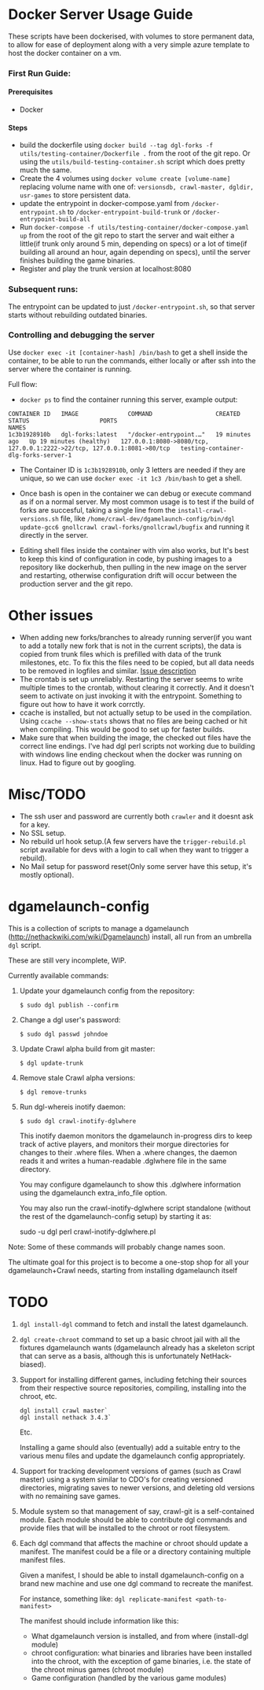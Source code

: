 # Docker Server Usage Guide

These scripts have been dockerised, with volumes to store permanent data, to allow for ease of deployment along with a very simple azure template to host the docker container on a vm.

### First Run Guide:
#### Prerequisites
* Docker

#### Steps
* build the dockerfile using `docker build --tag dgl-forks -f utils/testing-container/Dockerfile .` from the root of the git repo. Or using the `utils/build-testing-container.sh` script which does pretty much the same.
* Create the 4 volumes using `docker volume create [volume-name]` replacing volume name with one of: `versionsdb, crawl-master, dgldir, usr-games` to store persistent data.
* update the entrypoint in docker-compose.yaml from `/docker-entrypoint.sh` to `/docker-entrypoint-build-trunk` or `/docker-entrypoint-build-all`
* Run `docker-compose -f utils/testing-container/docker-compose.yaml up` from the root of the git repo to start the server and wait either a little(if trunk only around 5 min, depending on specs) or a lot of time(if building all around an hour, again depending on specs), until the server finishes building the game binaries.
* Register and play the trunk version at localhost:8080

### Subsequent runs:

The entrypoint can be updated to just `/docker-entrypoint.sh`, so that server starts without rebuilding outdated binaries.

### Controlling and debugging the server

Use `docker exec -it [container-hash] /bin/bash` to get a shell inside the container, to be able to run the commands, either locally or after ssh into the server where the container is running.

Full flow:
* `docker ps` to find the container running this server, example output:
```
CONTAINER ID   IMAGE              COMMAND                  CREATED          STATUS                    PORTS                                                                      NAMES
1c3b1928910b   dgl-forks:latest   "/docker-entrypoint.…"   19 minutes ago   Up 19 minutes (healthy)   127.0.0.1:8080->8080/tcp, 127.0.0.1:2222->22/tcp, 127.0.0.1:8081->80/tcp   testing-container-dlg-forks-server-1
```

* The Container ID is `1c3b1928910b`, only 3 letters are needed if they are unique, so we can use `docker exec -it 1c3 /bin/bash` to get a shell.
* Once bash is open in the container we can debug or execute command as if on a normal server. My most common usage is to test if the build of forks are succesful, taking a single line from the `install-crawl-versions.sh` file, like `/home/crawl-dev/dgamelaunch-config/bin/dgl update-gcc6 gnollcrawl crawl-forks/gnollcrawl/bugfix` and running it directly in the server.

* Editing shell files inside the container with vim also works, but It's best to keep this kind of configuration in code, by pushing images to a repository like dockerhub, then pulling in the new image on the server and restarting, otherwise configuration drift will occur between the production server and the git repo.

# Other issues

* When adding new forks/branches to already running server(if you want to add a totally new fork that is not in the current scripts), the data is copied from trunk files which is prefilled with data of the trunk milestones, etc. To fix this the files need to be copied, but all data needs to be removed in logfiles and similar. [Issue description](https://github.com/Rytisgit/dgamelaunch-dcss-forks-server/issues/4)
* The crontab is set up unreliably. Restarting the server seems to write multiple times to the crontab, without clearing it correctly. And it doesn't seem to activate on just invoking it with the entrypoint. Something to figure out how to have it work corrctly.
* ccache is installed, but not actually setup to be used in the compilation. Using `ccache --show-stats` shows that no files are being cached or hit when compiling. This would be good to set up for faster builds.
* Make sure that when building the image, the checked out files have the correct line endings. I've had dgl perl scripts not working due to building with windows line ending checkout when the docker was running on linux. Had to figure out by googling.

# Misc/TODO

* The ssh user and password are currently both `crawler` and it doesnt ask for a key.
* No SSL setup.
* No rebuild url hook setup.(A few servers have the `trigger-rebuild.pl` script available for devs with a login to call when they want to trigger a rebuild).
* No Mail setup for password reset(Only some server have this setup, it's mostly optional).

# dgamelaunch-config

This is a collection of scripts to manage a dgamelaunch
(http://nethackwiki.com/wiki/Dgamelaunch) install, all run from an
umbrella `dgl` script.

These are still very incomplete, WIP.

Currently available commands:

1. Update your dgamelaunch config from the repository:
   ```
   $ sudo dgl publish --confirm
   ```

2. Change a dgl user's password:
   ```
   $ sudo dgl passwd johndoe
   ```

3. Update Crawl alpha build from git master:
   ```
   $ dgl update-trunk
   ```

4. Remove stale Crawl alpha versions:
   ```
   $ dgl remove-trunks
   ```

5. Run dgl-whereis inotify daemon:
   ```
   $ sudo dgl crawl-inotify-dglwhere
   ```

   This inotify daemon monitors the dgamelaunch in-progress dirs to keep
   track of active players, and monitors their morgue directories for
   changes to their .where files. When a .where changes, the daemon reads
   it and writes a human-readable .dglwhere file in the same directory.

   You may configure dgamelaunch to show this .dglwhere information
   using the dgamelaunch extra_info_file option.

   You may also run the crawl-inotify-dglwhere script standalone (without
   the rest of the dgamelaunch-config setup) by starting it as:

      sudo -u dgl perl crawl-inotify-dglwhere.pl <dgldir> <morguedir>

Note: Some of these commands will probably change names soon.

The ultimate goal for this project is to become a one-stop shop for
all your dgamelaunch+Crawl needs, starting from installing dgamelaunch
itself

# TODO

1. `dgl install-dgl` command to fetch and install the latest dgamelaunch.

2. `dgl create-chroot` command to set up a basic chroot jail with all the
   fixtures dgamelaunch wants (dgamelaunch already has a skeleton script
   that can serve as a basis, although this is unfortunately NetHack-biased).

3. Support for installing different games, including fetching their sources
   from their respective source repositories, compiling, installing into the
   chroot, etc.
   ```
   dgl install crawl master`
   dgl install nethack 3.4.3`
   ```
   Etc.

   Installing a game should also (eventually) add a suitable entry to
   the various menu files and update the dgamelaunch config
   appropriately.

4. Support for tracking development versions of games (such as Crawl
   master) using a system similar to CDO's for creating versioned
   directories, migrating saves to newer versions, and deleting old
   versions with no remaining save games.

5. Module system so that management of say, crawl-git is a
   self-contained module. Each module should be able to contribute dgl
   commands and provide files that will be installed to the chroot or
   root filesystem.

6. Each dgl command that affects the machine or chroot should update a
   manifest. The manifest could be a file or a directory containing
   multiple manifest files.

   Given a manifest, I should be able to install dgamelaunch-config
   on a brand new machine and use one dgl command to recreate the manifest.

   For instance, something like:
   `dgl replicate-manifest <path-to-manifest>`

   The manifest should include information like this:
   * What dgamelaunch version is installed, and from where (install-dgl module)
   * chroot configuration: what binaries and libraries have been installed
     into the chroot, with the exception of game binaries, i.e. the state of
     the chroot minus games (chroot module)
   * Game configuration (handled by the various game modules)
